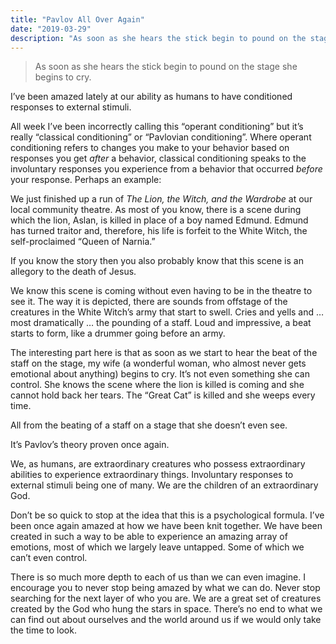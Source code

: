 ```yaml
---
title: "Pavlov All Over Again"
date: "2019-03-29"
description: "As soon as she hears the stick begin to pound on the stage she begins to cry."
---
```


> As soon as she hears the stick begin to pound on the stage she begins to cry.

I’ve been amazed lately at our ability as humans to have conditioned responses to external stimuli.

All week I’ve been incorrectly calling this “operant conditioning” but it’s really “classical conditioning” or “Pavlovian conditioning”. Where operant conditioning refers to changes you make to your behavior based on responses you get _after_ a behavior, classical conditioning speaks to the involuntary responses you experience from a behavior that occurred _before_ your response. Perhaps an example:

We just finished up a run of _The Lion, the Witch, and the Wardrobe_ at our local community theatre. As most of you know, there is a scene during which the lion, Aslan, is killed in place of a boy named Edmund. Edmund has turned traitor and, therefore, his life is forfeit to the White Witch, the self-proclaimed “Queen of Narnia.”

If you know the story then you also probably know that this scene is an allegory to the death of Jesus.

We know this scene is coming without even having to be in the theatre to see it. The way it is depicted, there are sounds from offstage of the creatures in the White Witch’s army that start to swell. Cries and yells and … most dramatically … the pounding of a staff. Loud and impressive, a beat starts to form, like a drummer going before an army.

The interesting part here is that as soon as we start to hear the beat of the staff on the stage, my wife (a wonderful woman, who almost never gets emotional about anything) begins to cry. It’s not even something she can control. She knows the scene where the lion is killed is coming and she cannot hold back her tears. The “Great Cat” is killed and she weeps every time.

All from the beating of a staff on a stage that she doesn’t even see.

It’s Pavlov’s theory proven once again.

We, as humans, are extraordinary creatures who possess extraordinary abilities to experience extraordinary things. Involuntary responses to external stimuli being one of many. We are the children of an extraordinary God.

Don’t be so quick to stop at the idea that this is a psychological formula. I’ve been once again amazed at how we have been knit together. We have been created in such a way to be able to experience an amazing array of emotions, most of which we largely leave untapped. Some of which we can’t even control.

There is so much more depth to each of us than we can even imagine. I encourage you to never stop being amazed by what we can do. Never stop searching for the next layer of who you are. We are a great set of creatures created by the God who hung the stars in space. There’s no end to what we can find out about ourselves and the world around us if we would only take the time to look.
